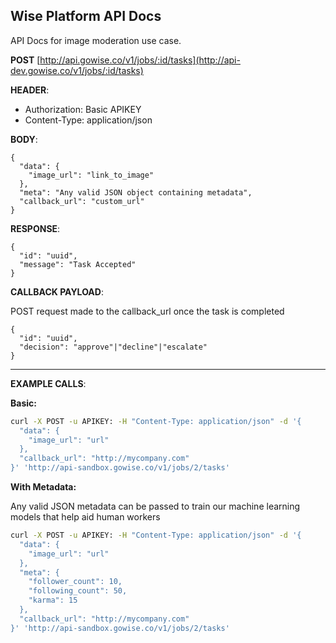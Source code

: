 **Wise Platform API Docs**
----
  API Docs for image moderation use case.


**POST** [http://api.gowise.co/v1/jobs/:id/tasks](http://api-dev.gowise.co/v1/jobs/:id/tasks)

**HEADER**: 

* Authorization: Basic APIKEY
* Content-Type: application/json

**BODY**:

```
{
  "data": {
    "image_url": "link_to_image"
  },
  "meta": "Any valid JSON object containing metadata",
  "callback_url": "custom_url"
}
```
**RESPONSE**:

```
{
  "id": "uuid",
  "message": "Task Accepted"
}
```

**CALLBACK PAYLOAD**:

POST request made to the callback_url once the task is completed

```
{ 
  "id": "uuid",
  "decision": "approve"|"decline"|"escalate"
}  
```
---
**EXAMPLE CALLS**:

**Basic:**

```bash
curl -X POST -u APIKEY: -H "Content-Type: application/json" -d '{
  "data": {
    "image_url": "url"
  },
  "callback_url": "http://mycompany.com"
}' 'http://api-sandbox.gowise.co/v1/jobs/2/tasks'
```

**With Metadata:**

Any valid JSON metadata can be passed to train our machine learning models that help aid human workers

```bash
curl -X POST -u APIKEY: -H "Content-Type: application/json" -d '{
  "data": {
    "image_url": "url"
  },
  "meta": {
    "follower_count": 10,
    "following_count": 50,
    "karma": 15
  },
  "callback_url": "http://mycompany.com"
}' 'http://api-sandbox.gowise.co/v1/jobs/2/tasks'
```
